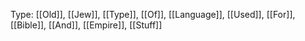 Type: [[Old]], [[Jew]], [[Type]], [[Of]], [[Language]], [[Used]], [[For]], [[Bible]], [[And]], [[Empire]], [[Stuff]]